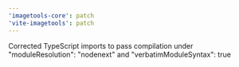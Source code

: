 ```yaml
---
'imagetools-core': patch
'vite-imagetools': patch
---
```


Corrected TypeScript imports to pass compilation under "moduleResolution": "nodenext" and "verbatimModuleSyntax": true
